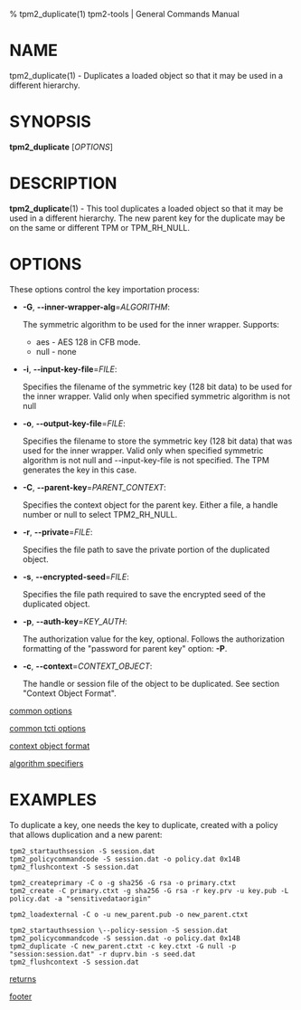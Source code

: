 % tpm2_duplicate(1) tpm2-tools | General Commands Manual

# NAME

tpm2_duplicate(1) -  Duplicates a loaded object so that it may be used in a different hierarchy.

# SYNOPSIS

**tpm2_duplicate** [*OPTIONS*]

# DESCRIPTION

**tpm2_duplicate**(1) - This tool duplicates a loaded object so that it may be used in a different hierarchy. The new parent key for the duplicate may be on the same or different TPM or TPM_RH_NULL.

# OPTIONS

These options control the key importation process:

  * **-G**, **\--inner-wrapper-alg**=_ALGORITHM_:

    The symmetric algorithm to be used for the inner wrapper. Supports:
    * aes - AES 128 in CFB mode.
    * null - none

  * **-i**, **\--input-key-file**=_FILE_:

    Specifies the filename of the symmetric key (128 bit data) to be used for the inner wrapper. Valid only when specified symmetric algorithm is not null

  * **-o**, **\--output-key-file**=_FILE_:

    Specifies the filename to store the symmetric key (128 bit data) that was used for the inner wrapper. Valid only when specified symmetric algorithm is not null and \--input-key-file is not specified. The TPM generates the key in this case.

  * **-C**, **\--parent-key**=_PARENT\_CONTEXT_:

    Specifies the context object for the parent key. Either a file, a handle number or null to select TPM2_RH_NULL.

  * **-r**, **\--private**=_FILE_:

    Specifies the file path to save the private portion of the duplicated object.

  * **-s**, **\--encrypted-seed**=_FILE_:

    Specifies the file path required to save the encrypted seed of the duplicated
    object.

  * **-p**, **\--auth-key**=_KEY\_AUTH_:

    The authorization value for the key, optional.
    Follows the authorization formatting of the
    "password for parent key" option: **-P**.

  * **-c**, **\--context**=_CONTEXT\_OBJECT_:

    The handle or session file of the object to be duplicated.
    See section "Context Object Format".

[common options](common/options.md)

[common tcti options](common/tcti.md)

[context object format](common/ctxobj.md)

[algorithm specifiers](common/alg.md)

# EXAMPLES

To duplicate a key, one needs the key to duplicate, created with a policy that allows duplication and a new parent:
```
tpm2_startauthsession -S session.dat
tpm2_policycommandcode -S session.dat -o policy.dat 0x14B
tpm2_flushcontext -S session.dat

tpm2_createprimary -C o -g sha256 -G rsa -o primary.ctxt
tpm2_create -C primary.ctxt -g sha256 -G rsa -r key.prv -u key.pub -L policy.dat -a "sensitivedataorigin"

tpm2_loadexternal -C o -u new_parent.pub -o new_parent.ctxt

tpm2_startauthsession \--policy-session -S session.dat
tpm2_policycommandcode -S session.dat -o policy.dat 0x14B
tpm2_duplicate -C new_parent.ctxt -c key.ctxt -G null -p "session:session.dat" -r duprv.bin -s seed.dat
tpm2_flushcontext -S session.dat
```

[returns](common/returns.md)

[footer](common/footer.md)
